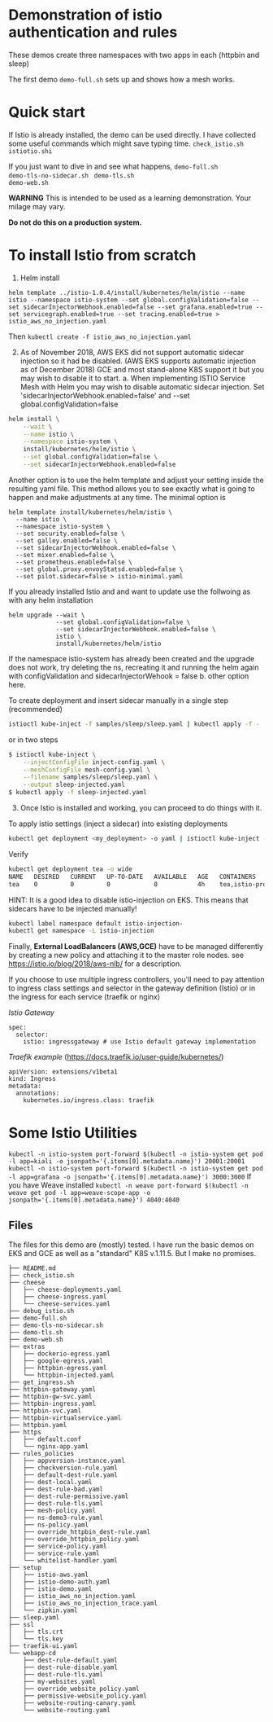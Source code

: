 # Demonstration of istio authentication and rules
These demos create three namespaces with two apps in each (httpbin and sleep)

The first demo `demo-full.sh` sets up and shows how a mesh works. 

# Quick start
If Istio is already installed, the demo can be used directly.
I have collected some useful commands which might save typing time.
`check_istio.sh`
`istiotio.shi`		

If you just want to dive in and see what happens, 
`demo-full.sh`		
`demo-tls-no-sidecar.sh `
`demo-tls.sh`		
`demo-web.sh`	

**WARNING**
This is intended to be used as a learning demonstration. Your milage may vary. 

**Do not do this on a production system.**

# To install Istio from scratch
1. Helm install 
```
helm template ../istio-1.0.4/install/kubernetes/helm/istio --name istio --namespace istio-system --set global.configValidation=false --set sidecarInjectorWebhook.enabled=false --set grafana.enabled=true --set servicegraph.enabled=true --set tracing.enabled=true > istio_aws_no_injection.yaml
```
Then `kubectl create -f istio_aws_no_injection.yaml`

2. As of November 2018, AWS EKS did not support automatic sidecar injection so it had be disabled. (AWS EKS supports automatic injection as of December 2018) GCE and most stand-alone K8S support it but you may wish to disable it to start.
a. When implementing ISTIO Service Mesh with Helm you may wish to disable automatic sidecar injection. Set 'sidecarInjectorWebhook.enabled=false'
and --set global.configValidation=false
```bash
helm install \
    --wait \
    --name istio \
    --namespace istio-system \
    install/kubernetes/helm/istio \
    --set global.configValidation=false \
    --set sidecarInjectorWebhook.enabled=false
```
Another option is to use the helm template and adjust your setting inside the resulting yaml file. This method allows you to see exactly what is going to happen and make adjustments at any time. The minimal option is
```
helm template install/kubernetes/helm/istio \
  --name istio \
  --namespace istio-system \
  --set security.enabled=false \
  --set galley.enabled=false \
  --set sidecarInjectorWebhook.enabled=false \
  --set mixer.enabled=false \
  --set prometheus.enabled=false \
  --set global.proxy.envoyStatsd.enabled=false \
  --set pilot.sidecar=false > istio-minimal.yaml
``` 
If you already installed Istio and and want to update use the follwoing as with any helm installation
```
helm upgrade --wait \
             --set global.configValidation=false \
             --set sidecarInjectorWebhook.enabled=false \
             istio \
             install/kubernetes/helm/istio
```
If the namespace istio-system has already been created and the upgrade does not work, try deleting the ns, recreating it and running the helm again with configValidation and sidecarInjectorWehook = false
b. other option here.

To create deployment and insert sidecar manually in a single step (recommended)
```bash
istioctl kube-inject -f samples/sleep/sleep.yaml | kubectl apply -f -
```
or in two steps
```bash
$ istioctl kube-inject \
    --injectConfigFile inject-config.yaml \
    --meshConfigFile mesh-config.yaml \
    --filename samples/sleep/sleep.yaml \
    --output sleep-injected.yaml
$ kubectl apply -f sleep-injected.yaml
```
3. Once Istio is installed and working, you can proceed to do things with it.

To apply istio settings (inject a sidecar) into existing deployments
```bash
kubectl get deployment <my_deployment> -o yaml | istioctl kube-inject -f - | kubectl apply -f -
```
Verify
```bash
kubectl get deployment tea -o wide
NAME   DESIRED   CURRENT   UP-TO-DATE   AVAILABLE   AGE   CONTAINERS        IMAGES                                                      SELECTOR
tea    0         0         0            0           4h    tea,istio-proxy   nginxdemos/hello:plain-text,docker.io/istio/proxyv2:1.0.3   app=tea
```
HINT: It is a good idea to disable istio-injection on EKS. This means that sidecars have to be injected manually!
```bash
kubectl label namespace default istio-injection-
kubectl get namespace -L istio-injection
```
Finally, **External LoadBalancers (AWS,GCE)** have to be managed differently by creating a new policy and attaching it to the master role nodes.
see https://istio.io/blog/2018/aws-nlb/ for a description.

If you choose to use multiple ingress controllers, you'll need to pay attention to ingress class settings and selector in the gateway definition (Istio) or in the ingress for each service (traefik or nginx)

*Istio Gateway*
```
spec:
  selector:
    istio: ingressgateway # use Istio default gateway implementation
```
*Traefik example* (https://docs.traefik.io/user-guide/kubernetes/)
```
apiVersion: extensions/v1beta1
kind: Ingress
metadata:
  annotations:
    kubernetes.io/ingress.class: traefik

```

# Some Istio Utilities
`kubectl -n istio-system port-forward $(kubectl -n istio-system get pod -l app=kiali -o jsonpath='{.items[0].metadata.name}') 20001:20001`
`kubectl -n istio-system port-forward $(kubectl -n istio-system get pod -l app=grafana -o jsonpath='{.items[0].metadata.name}') 3000:3000`
If you have Weave installed
`kubectl -n weave port-forward $(kubectl -n weave get pod -l app=weave-scope-app -o jsonpath='{.items[0].metadata.name}') 4040:4040`

## Files
The files for this demo are (mostly) tested. I have run the basic demos on EKS and GCE as well as a "standard" K8S v.1.11.5. But I make no promises.
```
├── README.md
├── check_istio.sh
├── cheese
│   ├── cheese-deployments.yaml
│   ├── cheese-ingress.yaml
│   └── cheese-services.yaml
├── debug_istio.sh
├── demo-full.sh
├── demo-tls-no-sidecar.sh
├── demo-tls.sh
├── demo-web.sh
├── extras
│   ├── dockerio-egress.yaml
│   ├── google-egress.yaml
│   ├── httpbin-egress.yaml
│   └── httpbin-injected.yaml
├── get_ingress.sh
├── httpbin-gateway.yaml
├── httpbin-gw-svc.yaml
├── httpbin-ingress.yaml
├── httpbin-svc.yaml
├── httpbin-virtualservice.yaml
├── httpbin.yaml
├── https
│   ├── default.conf
│   └── nginx-app.yaml
├── rules_policies
│   ├── appversion-instance.yaml
│   ├── checkversion-rule.yaml
│   ├── default-dest-rule.yaml
│   ├── dest-local.yaml
│   ├── dest-rule-bad.yaml
│   ├── dest-rule-permissive.yaml
│   ├── dest-rule-tls.yaml
│   ├── mesh-policy.yaml
│   ├── ns-demo3-rule.yaml
│   ├── ns-policy.yaml
│   ├── override_httpbin_dest-rule.yaml
│   ├── override_httpbin_policy.yaml
│   ├── service-policy.yaml
│   ├── service-rule.yaml
│   └── whitelist-handler.yaml
├── setup
│   ├── istio-aws.yaml
│   ├── istio-demo-auth.yaml
│   ├── istio-demo.yaml
│   ├── istio_aws_no_injection.yaml
│   ├── istio_aws_no_injection_trace.yaml
│   └── zipkin.yaml
├── sleep.yaml
├── ssl
│   ├── tls.crt
│   └── tls.key
├── traefik-ui.yaml
└── webapp-cd
    ├── dest-rule-default.yaml
    ├── dest-rule-disable.yaml
    ├── dest-rule-tls.yaml
    ├── my-websites.yaml
    ├── override_website_policy.yaml
    ├── permissive-website_policy.yaml
    ├── website-routing-canary.yaml
    └── website-routing.yaml
```
